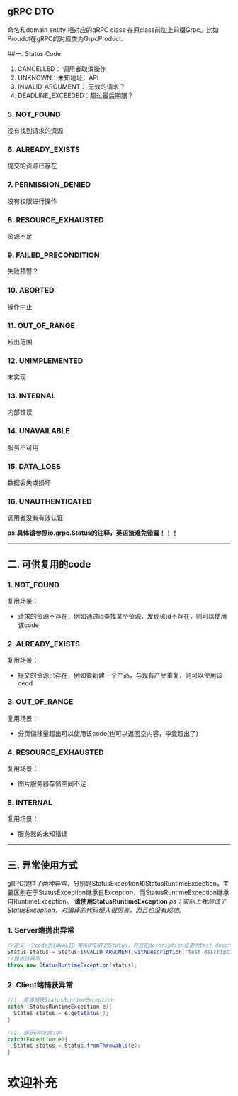 
## gRPC DTO
命名和domain entity 相对应的gRPC class 在原class前加上前缀Grpc。比如Proudct在gRPC的对应类为GrpcProduct.

##一. Status Code
1. CANCELLED： 调用者取消操作
2. UNKNOWN：未知地址，API
3. INVALID_ARGUMENT： 无效的请求？
4. DEADLINE_EXCEEDED：超过最后期限？
### 5. NOT_FOUND
没有找到请求的资源
### 6. ALREADY_EXISTS
提交的资源已存在
### 7. PERMISSION_DENIED
没有权限进行操作
### 8. RESOURCE_EXHAUSTED
资源不足
### 9. FAILED_PRECONDITION
失败预警？
### 10. ABORTED
操作中止
### 11. OUT_OF_RANGE
超出范围
### 12. UNIMPLEMENTED
未实现
### 13. INTERNAL
内部错误
### 14. UNAVAILABLE
服务不可用
### 15. DATA_LOSS
数据丢失或损坏
### 16. UNAUTHENTICATED
调用者没有有效认证 

**ps:具体请参照io.grpc.Status的注释，英语渣难免错漏！！！**

-------------------

## 二. 可供复用的code
### 1. NOT_FOUND
复用场景：
* 请求的资源不存在，例如通过id查找某个资源，发现该id不存在，则可以使用该code

### 2. ALREADY_EXISTS
复用场景：
* 提交的资源已存在，例如要新建一个产品，与现有产品重复，则可以使用该ceod

### 3. OUT_OF_RANGE
复用场景：
* 分页偏移量超出可以使用该code(也可以返回空内容，毕竟超出了)

### 4. RESOURCE_EXHAUSTED
复用场景：
* 图片服务器存储空间不足

### 5. INTERNAL
复用场景：
* 服务器的未知错误

-------------------

## 三. 异常使用方式
gRPC提供了两种异常，分别是StatusException和StatusRuntimeException，主要区别在于StatusException继承自Exception，而StatusRuntimeException继承自RuntimeException。
**请使用StatusRuntimeException**
_ps：实际上我测试了StatusException，对编译的代码侵入很厉害，而且也没有成功。_
### 1. Server端抛出异常
```JAVA
//定义一个code为INVALID_ARGUMENT的Status，并且把description设置为test description
Status status = Status.INVALID_ARGUMENT.withDescription("test description");
//抛出该异常
throw new StatusRuntimeException(status);
```

### 2. Client端捕获异常
```JAVA
//1. 直接捕获StatusRuntimeException
catch (StatusRuntimeException e){
  Status status = e.getStatus();
}

//2. 捕获Exception
catch(Exception e){
  Status status = Status.fromThrowable(e);
}
```
# 欢迎补充
